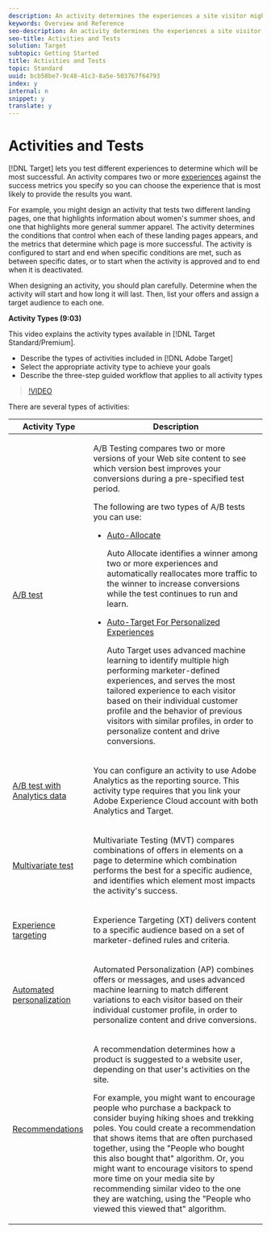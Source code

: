 ```yaml
---
description: An activity determines the experiences a site visitor might encounter.
keywords: Overview and Reference
seo-description: An activity determines the experiences a site visitor might encounter.
seo-title: Activities and Tests
solution: Target
subtopic: Getting Started
title: Activities and Tests
topic: Standard
uuid: bcb58be7-9c48-41c3-8a5e-503767f64793
index: y
internal: n
snippet: y
translate: y
---
```


# Activities and Tests

[!DNL  Target] lets you test different experiences to determine which will be most successful. An activity compares two or more [ experiences](../c_intro/c_experience.md#concept_B91F0F36E9F24AA58A3C6BC0A02871E8) against the success metrics you specify so you can choose the experience that is most likely to provide the results you want. 

For example, you might design an activity that tests two different landing pages, one that highlights information about women's summer shoes, and one that highlights more general summer apparel. The activity determines the conditions that control when each of these landing pages appears, and the metrics that determine which page is more successful. The activity is configured to start and end when specific conditions are met, such as between specific dates, or to start when the activity is approved and to end when it is deactivated. 

When designing an activity, you should plan carefully. Determine when the activity will start and how long it will last. Then, list your offers and assign a target audience to each one. 

**Activity Types (9:03)** 

This video explains the activity types available in [!DNL  Target Standard/Premium]. 


* Describe the types of activities included in [!DNL  Adobe Target]
* Select the appropriate activity type to achieve your goals
* Describe the three-step guided workflow that applies to all activity types


>[!VIDEO](https://vimeo.com/vtHg1pPFJp8) 

There are several types of activities: 



<table id="table_B1D68605447642F29CC02157582B921B"> 
 <thead> 
  <tr> 
   <th colname="col1" class="entry"> Activity Type </th> 
   <th colname="col2" class="entry"> Description </th> 
  </tr> 
 </thead>
 <tbody> 
  <tr> 
   <td colname="col1"> <p class="- topic/p "> <a href="https://marketing.adobe.com/resources/help/en_US/target/target/t_test_ab.html" format="https" scope="external"> A/B test</a> </p> </td> 
   <td colname="col2"> <p class="- topic/p ">A/B Testing compares two or more versions of your Web site content to see which version best improves your conversions during a pre-specified test period. </p> <p>The following are two types of A/B tests you can use: </p> 
    <ul id="ul_1A94061695D74ABEADE7C579B1349F09"> 
     <li id="li_97B7AB009C86403AA6ABEECE03B15659"> <p><a href="../c_activities/automated_traffic_allocation/automated_traffic_allocation.md#concept_A1407678796B4C569E94CBA8A9F7F5D4" format="dita" scope="local"> Auto-Allocate</a> </p> <p>Auto Allocate identifies a winner among two or more experiences and automatically reallocates more traffic to the winner to increase conversions while the test continues to run and learn. </p> </li> 
     <li id="li_69D72AECB5524DC0B2C80AE332B5A178"> <p><a href="../c_activities/c_auto-target-to-optimize.md#concept_67779E5B7F67427A97D7EA2A6FB919B3" format="dita" scope="local"> Auto-Target For Personalized Experiences</a> </p> <p>Auto Target uses advanced machine learning to identify multiple high performing marketer-defined experiences, and serves the most tailored experience to each visitor based on their individual customer profile and the behavior of previous visitors with similar profiles, in order to personalize content and drive conversions. </p> </li> 
    </ul> </td> 
  </tr> 
  <tr> 
   <td colname="col1"> <p> <a href="https://marketing.adobe.com/resources/help/en_US/target/target/t_create_a4t.html" format="https" scope="external"> A/B test with Analytics data</a> </p> </td> 
   <td colname="col2"> <p>You can configure an activity to use <span class="keyword"> Adobe Analytics</span> as the reporting source. This activity type requires that you link your <span class="keyword"> Adobe Experience Cloud</span> account with both <span class="keyword"> Analytics</span> and <span class="keyword"> Target</span>. </p> </td> 
  </tr> 
  <tr> 
   <td colname="col1"> <p class="- topic/p "> <a href="https://marketing.adobe.com/resources/help/en_US/target/mvt/" format="https" scope="external"> Multivariate test </a> </p> </td> 
   <td colname="col2"> <p class="- topic/p ">Multivariate Testing (MVT) compares combinations of offers in elements on a page to determine which combination performs the best for a specific audience, and identifies which element most impacts the activity's success. </p> </td> 
  </tr> 
  <tr> 
   <td colname="col1"> <p class="- topic/p "> <a href="https://marketing.adobe.com/resources/help/en_US/target/target/t_experience_target.html" format="https" scope="external"> Experience targeting </a> </p> </td> 
   <td colname="col2"> <p class="- topic/p ">Experience Targeting (XT) delivers content to a specific audience based on a set of marketer-defined rules and criteria. </p> </td> 
  </tr> 
  <tr> 
   <td colname="col1" class="premium"> <p> <a href="https://marketing.adobe.com/resources/help/en_US/target/target/t_automated_personalization.html" format="https" scope="external"> Automated personalization </a> </p> </td> 
   <td colname="col2"> <p>Automated Personalization (AP) combines offers or messages, and uses advanced machine learning to match different variations to each visitor based on their individual customer profile, in order to personalize content and drive conversions. </p> </td> 
  </tr> 
  <tr> 
   <td colname="col1" class="premium"> <p> <a href="https://marketing.adobe.com/resources/help/en_US/rec/" format="https" scope="external"> Recommendations </a> </p> </td> 
   <td colname="col2"> <p>A recommendation determines how a product is suggested to a website user, depending on that user's activities on the site. </p> <p>For example, you might want to encourage people who purchase a backpack to consider buying hiking shoes and trekking poles. You could create a recommendation that shows items that are often purchased together, using the "People who bought this also bought that" algorithm. Or, you might want to encourage visitors to spend more time on your media site by recommending similar video to the one they are watching, using the "People who viewed this viewed that" algorithm. </p> </td> 
  </tr> 
 </tbody> 
</table>

